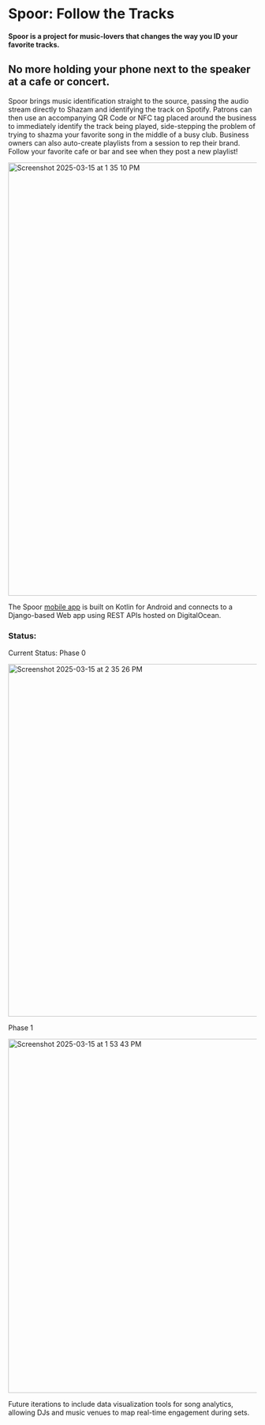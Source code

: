 # Spoor: Follow the Tracks
#### Spoor is a project for music-lovers that changes the way you ID your favorite tracks. 

## No more holding your phone next to the speaker at a cafe or concert. 
Spoor brings music identification straight to the source, passing the audio stream directly to Shazam and identifying the track on Spotify. 
Patrons can then use an accompanying QR Code or NFC tag placed around the business to immediately identify the track being played, side-stepping the problem of trying to shazma your favorite song in the middle of a busy club. 
Business owners can also auto-create playlists from a session to rep their brand. Follow your favorite cafe or bar and see when they post a new playlist!

<img width="876" alt="Screenshot 2025-03-15 at 1 35 10 PM" src="https://github.com/user-attachments/assets/12a23b25-bf0a-4f16-b27f-f6fed3aad6df" />

The Spoor [mobile app](https://github.com/SkoFi/spoor) is built on Kotlin for Android and connects to a Django-based Web app using REST APIs hosted on DigitalOcean.

### Status:
Current Status: Phase 0

<img width="713" alt="Screenshot 2025-03-15 at 2 35 26 PM" src="https://github.com/user-attachments/assets/b01952d9-b00e-4086-88cb-fec82c0c9051" />

Phase 1

<img width="716" alt="Screenshot 2025-03-15 at 1 53 43 PM" src="https://github.com/user-attachments/assets/7ef5ab9e-bc9e-4b6a-b851-68aba960c2f3" />

Future iterations to include data visualization tools for song analytics, allowing DJs and music venues to map real-time engagement during sets. 
